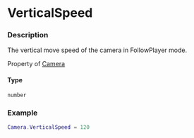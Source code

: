 # VerticalSpeed
### Description
The vertical move speed of the camera in FollowPlayer mode.

Property of [Camera](../../)

#### Type
`number`

### Example
```lua
Camera.VerticalSpeed = 120
```